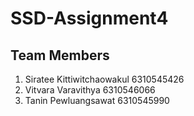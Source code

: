 # SSD-Assignment4

## Team Members
1. Siratee Kittiwitchaowakul 6310545426
2. Vitvara Varavithya 6310546066
3. Tanin Pewluangsawat 6310545990
